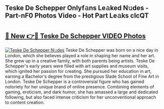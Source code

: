 ## Teske De Schepper Onlyf𝚊ns Le𝚊ked N𝚞des - Part-nF0 Photos Video - Hot Part Le𝚊ks cIcQT

# <h2><a href="http://ab8220.deff.icu/?id=Teske+De+Schepper">🔗 New 👉🔴 Teske De Schepper VIDEO Photos</a></h2>

[![Teske De Schepper N𝚞des](https://i.imgur.com/rIISA9y.gif)](http://ab8220.deff.icu/?id=Teske+De+Schepper)
Teske De Schepper was born on a nice day in London, which she believes played a role in shaping her name and her art. She grew up in a creative family, with both parents being artists. Teske De Schepper's early years were filled with art supplies and museum visits, which ignited her passion for creating. She pursued her education in art, earning a Bachelor's degree from the prestigious Slade School of Fine Art in London. Teske De Schepper is a controversial figure who has gained notoriety for her unique brand of online presence. Combining elements of gaming, eroticism, and dark humor, she has amassed a large and dedicated following, but also faced intense criticism for her unconventional approach to content creation.
